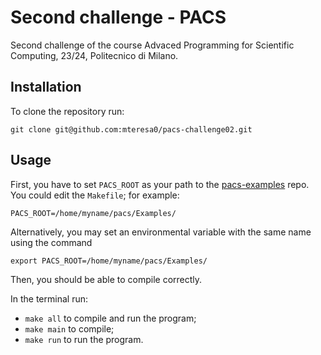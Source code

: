 # Second challenge - PACS
Second challenge of the course Advaced Programming for Scientific Computing, 23/24, Politecnico di Milano.

## Installation 
To clone the repository run:
```
git clone git@github.com:mteresa0/pacs-challenge02.git
```

## Usage
First, you have to set `PACS_ROOT` as your path to the [pacs-examples]() repo. You could edit the `Makefile`; for example:
```
PACS_ROOT=/home/myname/pacs/Examples/
```

Alternatively, you may set an environmental variable with the same name using the command 
```
export PACS_ROOT=/home/myname/pacs/Examples/ 
```
Then, you should be able to compile correctly. 

In the terminal run:
- `make all` to compile and run the program;
- `make main` to compile;
- `make run` to run the program.



